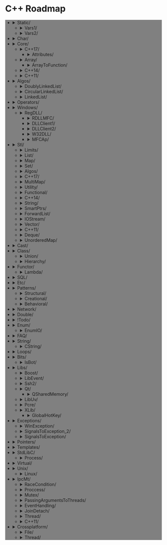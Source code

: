 # C++ Roadmap

<div style="background-color:grey">

* <details>
  <summary>Static/</summary>


    * `StaticHolder.cpp`
    * `Data.cpp`


  </details>


   * <details>
     <summary>Vars1/</summary>


      * `module.h`
      * `main_Var1.cpp`
      * `header.h`
      * `module.inl`


     </details>


   * <details>
     <summary>Vars2/</summary>


      * `CxVars.inl`
      * `module.h`
      * `CVar.h`
      * `CxVars.h`
      * `main_Var2.cpp`
      * `module.inl`


     </details>


* <details>
  <summary>Char/</summary>


    * `IntToChar.cpp`
    * `Escape.cpp`


  </details>


* <details>
  <summary>Core/</summary>


    * `LvalueRvalue.cpp`
    * `Explicit.cpp`
    * `GoTo.cpp`
    * `ReturnBool.cpp`
    * `NamespaceOperator.cpp`
    * `MoveRef.cpp`
    * `ConstructNew.cpp`
    * `OperatorsNewDelete.cpp`
    * `PlacementNew.cpp`
    * `InitMembers.cpp`
    * `VariableArguments.cpp`
    * `InlineFunction.cpp`
    * `TypeNames.cpp`
    * `Move.cpp`
    * `ZeroDivision.cpp`
    * `ValueInitialization.cpp`
    * `TypeSizes.cpp`
    * `SwitchString.cpp`
    * `InitVars.cpp`


  </details>


   * <details>
     <summary>C++17/</summary>


      * `TemplateAutoParam.cpp`
      * `StructuredBindings.cpp`
      * `NestedNamespaces.cpp`
      * `LambdaThisByValue.cpp`
      * `EnumListInitialization.cpp`
      * `StructuredBindingsRef.cpp`
      * `ConstexprIf.cpp`
      * `BracedInitList.cpp`
      * `ConstexprLambda.cpp`
      * `FoldExpressions.cpp`
      * `InlineVars.cpp`
      * `TemplateArgDeduction.cpp`
      * `SelectionVarInitializer.cpp`
      * `Utf8CharLiterals.cpp`


     </details>


      * <details>
        <summary>Attributes/</summary>


        * `maybe_unused.cpp`
        * `Sample1.cpp`
        * `fallthrough.cpp`
        * `nodiscard.cpp`


        </details>


   * <details>
     <summary>Array/</summary>


      * `ArraySize.cpp`


     </details>


      * <details>
        <summary>ArrayToFunction/</summary>


        * `ArrayToFunction3.cpp`
        * `ArrayToFunction1.cpp`
        * `ArrayToFunction2.cpp`


        </details>


   * <details>
     <summary>C++14/</summary>




     </details>


   * <details>
     <summary>C++11/</summary>




     </details>


* <details>
  <summary>Algos/</summary>


    * `Algoritms.txt`


  </details>


   * <details>
     <summary>DoublyLinkedList/</summary>


      * `DoubleLinkedListDeletion.cpp`
      * `DoubleLinkedListInsertion.cpp`
      * `DoubleLinkedList.cpp`


     </details>


   * <details>
     <summary>CircularLinkedList/</summary>


      * `CircularLinkedList.cpp`


     </details>


   * <details>
     <summary>LinkedList/</summary>


      * `LinkedListInsertion.cpp`
      * `DetectLoopInLinkedList.cpp`
      * `SortedMergeOfTwoLinkedList.cpp`
      * `ReverseALinkedList.cpp`
      * `LinkedListDeletion.cpp`
      * `PrintNthNodeFromTheEndOfLinkedList.cpp`
      * `LinkedListSearchForANode.cpp`


     </details>


* <details>
  <summary>Operators/</summary>


    * `OverloadingPrefixIncermentDecrementOperator.cpp`
    * `Exclamanation.cpp`
    * `OverloadingLogicalOperator.cpp`
    * `OperatorIn.cpp`
    * `OverloadingArithmeticOperator.cpp`
    * `OverloadingInputOutputOperator.cpp`
    * `OverloadingPostfixIncermentDecrementOperator.cpp`
    * `OverloadingUnaryOperator.cpp`
    * `OverloadingArithmeticOperatorUsingMemberFunction.cpp`


  </details>


* <details>
  <summary>Windows/</summary>


    * `CxHandle.cpp`
    * `getuid.cpp`
    * `Batery.cpp`
    * `OsBit.txt`
    * `AnsiUtf8.cpp`
    * `Event.cpp`
    * `GetTokenInformation.cpp`
    * `CommandLine.cpp`
    * `MemoryUsage.cpp`
    * `OsBit.cpp`
    * `WaitForSingleObject.cpp`


  </details>


   * <details>
     <summary>RegDLL/</summary>




     </details>


      * <details>
        <summary>RDLLMFC/</summary>


        * `StdAfx.cpp`
        * `RDLLMFC.cpp`
        * `RDLLMFC.h`
        * `Resource.h`
        * `DLLCode.h`
        * `DLLCode.cpp`
        * `StdAfx.h`


        </details>


      * <details>
        <summary>DLLClient1/</summary>


        * `DLLCode.h`
        * `DLLCode.cpp`


        </details>


      * <details>
        <summary>DLLClient2/</summary>


        * `DLLCode.h`
        * `DLLClient2.cpp`


        </details>


      * <details>
        <summary>W32DLL/</summary>


        * `StdAfx.cpp`
        * `DLLCode.h`
        * `DLLCode.cpp`
        * `W32DLL.cpp`
        * `StdAfx.h`


        </details>


      * <details>
        <summary>MFCAp/</summary>


        * `StdAfx.cpp`
        * `MainFrm.cpp`
        * `Resource.h`
        * `MFCApView.h`
        * `MFCApDoc.h`
        * `DLLCode.h`
        * `MFCApView.cpp`
        * `MFCAp.h`
        * `MFCAp.cpp`
        * `MFCApDoc.cpp`
        * `MainFrm.h`
        * `StdAfx.h`


        </details>


* <details>
  <summary>Stl/</summary>


    * `StlFeatures.txt`


  </details>


   * <details>
     <summary>Limits/</summary>


      * `NumericLimits.cpp`
      * `DoubleLimits.cpp`


     </details>


   * <details>
     <summary>List/</summary>


      * `splice.cpp`
      * `ListErase.cpp`
      * `insertInLoop.cpp`
      * `ListSearchUsingGenerate.cpp`
      * `ListRemove.cpp`
      * `ListOperations.cpp`
      * `insert.cpp`
      * `ListRemoveIf.cpp`
      * `ListSort.cpp`
      * `ListConditionalEraseWhileIteration.cpp`
      * `ListSearchUsingFind.cpp`
      * `list.cpp`


     </details>


   * <details>
     <summary>Map/</summary>


      * `Maps.cpp`
      * `OperatorAccess.cpp`
      * `MapReversePrint.cpp`
      * `MapComparison.cpp`
      * `MapOperatorAccessElement.cpp`
      * `MapDeletionByIteratorRange.cpp`
      * `MapComparisonByUserDefinedObjects.cpp`
      * `Erase.cpp`
      * `MapInsertion.cpp`
      * `MapUnorderedMap.cpp`
      * `MapBasics.cpp`
      * `Bool.cpp`


     </details>


   * <details>
     <summary>Set/</summary>


      * `SetInsertionUsingIteratorRange.cpp`
      * `set_insert.cpp`
      * `SetsWithUserDefinedClassesUsingComparator.cpp`
      * `SetsBasics.cpp`
      * `SearchInASet.cpp`
      * `SetErase.cpp`
      * `VerifyAndInsertInSet.cpp`
      * `SetsWithUserDefinedClasses.cpp`


     </details>


   * <details>
     <summary>Algos/</summary>


      * `difference.cpp`
      * `accumulate.cpp`
      * `sort.txt`
      * `replace_if.cpp`
      * `transform.cpp`
      * `set_symmetric_difference.cpp`


     </details>


   * <details>
     <summary>C++17/</summary>


      * `Any.cpp`
      * `StringView2.cpp`
      * `Invoke.cpp`
      * `Variant.cpp`
      * `ParallelAlgos.cpp`
      * `Apply.cpp`
      * `Optional.cpp`
      * `Fs.cpp`
      * `Byte.cpp`
      * `MapSetSplicing.cpp`


     </details>


   * <details>
     <summary>MultiMap/</summary>


      * `MultimapOperations.cpp`
      * `MultimapCI.cpp`
      * `MultimapBasics.cpp`


     </details>


   * <details>
     <summary>Utility/</summary>


      * `forward.cpp`


     </details>


   * <details>
     <summary>Functional/</summary>


      * `ref.cpp`


     </details>


   * <details>
     <summary>C++14/</summary>




     </details>


   * <details>
     <summary>String/</summary>


      * `reverse.cpp`
      * `CstrNull.cpp`
      * `stringWithNull.cpp`


     </details>


   * <details>
     <summary>SmartPtrs/</summary>


      * `AutoPtrVSUniquePtr.cpp`
      * `smart-pointers-in-cpp11.html`


     </details>


   * <details>
     <summary>ForwardList/</summary>


      * `ForwardListOperation2.cpp`
      * `ForwardListOperation1.cpp`
      * `ForwardListAssign.cpp`


     </details>


   * <details>
     <summary>IOStream/</summary>


      * `OperatorOutput.cpp`


     </details>


   * <details>
     <summary>Vector/</summary>


      * `RandomNumberInitializationInVector.cpp`
      * `RemoveAllOccurrencesOfAnElementFromVector.cpp`
      * `VectorOperations1.cpp`
      * `slice.cpp`
      * `VectorInitialization.cpp`
      * `VectorOperations3.cpp`
      * `SimpleOperationsOnVector.cpp`
      * `VectorEraseRemove.cpp`
      * `VectorListDequePushBack.cpp`
      * `VectorOperations2.cpp`
      * `RemoveAllOccurrencesOfAnElementFromVector2.cpp`


     </details>


   * <details>
     <summary>C++11/</summary>




     </details>


   * <details>
     <summary>Deque/</summary>


      * `DequeImplementation.cpp`
      * `DequeOperations.cpp`


     </details>


   * <details>
     <summary>UnorderedMap/</summary>


      * `UnorderedMapInitialization.cpp`
      * `UnorderedMapInsertion.cpp`
      * `UnorderedMapBasics.cpp`


     </details>


* <details>
  <summary>Cast/</summary>


    * `ReinterpretCast.cpp`
    * `Casts.cpp`
    * `BoolCast.cpp`


  </details>


* <details>
  <summary>Class/</summary>


    * `MethodWithoutBody.cpp`
    * `InitConstructor.cpp`
    * `InheritanceFunctions.cpp`
    * `ConstructOrder.cpp`
    * `CopyConstructor1.cpp`
    * `EmptyStructSizeOf.cpp`
    * `SizeOfClass.cpp`
    * `CallMethod.cpp`
    * `InitOrder.cpp`
    * `CpoyConstructor2.cpp`
    * `FriendClass.cpp`
    * `CondtructorOrder.cpp`


  </details>


   * <details>
     <summary>Union/</summary>


      * `Union.cpp`


     </details>


   * <details>
     <summary>Hierarchy/</summary>


      * `Hierarchy.cpp`
      * `Proxy.cpp`


     </details>


* <details>
  <summary>Functor/</summary>


    * `FunctorExample4.cpp`
    * `FunctorExample1.cpp`
    * `FunctorExample2.cpp`
    * `NativeFunction.cpp`
    * `Functor.cpp`
    * `FunctorTarget.cpp`
    * `FunctorExample3.cpp`
    * `StaticFunctor.cpp`


  </details>


   * <details>
     <summary>Lambda/</summary>


      * `LambdaMemberVariableCapture.cpp`
      * `LambdaScopes.cpp`
      * `LambdaScopeFaultScenario.cpp`
      * `LambaExamples.cpp`
      * `LambdaPtrsSizes.cpp`
      * `LambdaScopesByValue.cpp`
      * `LambdaScopesByReference.cpp`
      * `GccLambdaLeaky.cpp`
      * `LambdaBasic.cpp`


     </details>


* <details>
  <summary>SQL/</summary>


    * `test.sql`


  </details>


* <details>
  <summary>Etc/</summary>


    * `VarVisibility.cpp`
    * `Random.cpp`
    * `GlobalVar2.cpp`
    * `DecIncInt.cpp`
    * `GlobalVar1.cpp`
    * `UnicodeAnsi.cpp`
    * `SizeofUnicodes.cpp`
    * `FunctionDefinition.cpp`


  </details>


* <details>
  <summary>Patterns/</summary>




  </details>


   * <details>
     <summary>Structural/</summary>


      * `adapter.cpp`
      * `ContainerFacade.h`
      * `proxy.cpp`
      * `bridge.cpp`
      * `facade.cpp`
      * `decorator.cpp`
      * `composite.cpp`
      * `flyweight.cpp`


     </details>


   * <details>
     <summary>Creational/</summary>


      * `ClassFactory.cpp`
      * `Singleton.cpp`
      * `Builder.cpp`
      * `FactoryMethod.cpp`
      * `AbstractFactory.cpp`
      * `Prototype.cpp`


     </details>


   * <details>
     <summary>Behavioral/</summary>


      * `memento.cpp`
      * `iterator.cpp`
      * `strategy.cpp`
      * `visitor2.cpp`
      * `observer.cpp`
      * `visitor1.cpp`
      * `interpreter.cpp`
      * `template_method.cpp`
      * `chain_of_responsibility.cpp`
      * `command.cpp`
      * `state.cpp`
      * `mediator.cpp`
      * `null_object.cpp`
      * `iterator_with_operators.cpp`
      * `observer2.cpp`


     </details>


* <details>
  <summary>Network/</summary>


    * `IpString.cpp`
    * `TcpUdpDiffs.txt`
    * `Mount.cpp`


  </details>


* <details>
  <summary>Double/</summary>


    * `IntDoubleCompare.cpp`
    * `DoubleCast.cpp`
    * `DoubleCompare.cpp`
    * `IsGreater.cpp`


  </details>


* <details>
  <summary>!Todo/</summary>


    * `RSDN.txt`
    * `C++ questions.txt`


  </details>


* <details>
  <summary>Enum/</summary>


    * `SafeEnum.cpp`
    * `SizeOf.cpp`
    * `ForEnum.cpp`
    * `CodeStyle.cpp`


  </details>


   * <details>
     <summary>EnumIO/</summary>


      * `EnumIO.h`
      * `EnumIO_test.cpp`


     </details>


* <details>
  <summary>FAQ/</summary>


    * `FAQ.txt`


  </details>


* <details>
  <summary>String/</summary>


    * `StringView.cpp`
    * `OtherUsefulFunction.cpp`
    * `CapacityFunction.cpp`
    * `InitializationWays.cpp`
    * `InputFunction.cpp`
    * `IteratorFunction.cpp`
    * `Reverse.cpp`
    * `ManipulatingFunction.cpp`


  </details>


   * <details>
     <summary>CString/</summary>


      * `main_CString.cpp`
      * `CString.inl`
      * `CString.h`


     </details>


* <details>
  <summary>Loops/</summary>


    * `ForBreak.cpp`
    * `SwitchCase.cpp`
    * `For.cpp`
    * `GoToLablel.cpp`
    * `ForVoid.cpp`


  </details>


* <details>
  <summary>Bits/</summary>


    * `BitMask2.cpp`
    * `BitMask.cpp`
    * `bitset.cpp`
    * `BuffToint.cpp`


  </details>


   * <details>
     <summary>IsBot/</summary>


      * `main_BlackList.cpp`


     </details>


* <details>
  <summary>Libs/</summary>




  </details>


   * <details>
     <summary>Boost/</summary>


      * `ScopeArray.cpp`
      * `ProgramOptions.cpp`
      * `Bind.cpp`


     </details>


   * <details>
     <summary>LibEvent/</summary>


      * `all_test.cpp`
      * `FAQ.txt`


     </details>


   * <details>
     <summary>Ssh2/</summary>


      * `SSH2.cpp`


     </details>


   * <details>
     <summary>Qt/</summary>


      * `HttpUpload.cpp`


     </details>


      * <details>
        <summary>QSharedMemory/</summary>


        * `main_MainDialog.cpp`
        * `MainDialog.cpp`
        * `MainDialog.h`


        </details>


   * <details>
     <summary>LibUv/</summary>




     </details>


   * <details>
     <summary>Pcre/</summary>




     </details>


   * <details>
     <summary>XLib/</summary>




     </details>


      * <details>
        <summary>GlobalHotKey/</summary>




        </details>


* <details>
  <summary>Exceptions/</summary>


    * `Try.cpp`
    * `Exception2.cpp`
    * `Exception3.cpp`


  </details>


   * <details>
     <summary>WinException/</summary>


      * `CxWinException.cpp`
      * `WinException.cpp`
      * `CxWinException.h`


     </details>


   * <details>
     <summary>SignalsToException_2/</summary>


      * `SignalHandler.h`
      * `SignalHandler.inl`
      * `SignalsToException_2.cpp`


     </details>


   * <details>
     <summary>SignalsToException/</summary>


      * `SignalsToException.cpp`


     </details>


* <details>
  <summary>Pointers/</summary>


    * `xPTR_DELETE.cpp`
    * `CatchPtr.hpp`
    * `FunctionPtr.cpp`
    * `AutoPtr.h`


  </details>


* <details>
  <summary>Templates/</summary>


    * `MaximumOfTwoValues.cpp`
    * `VariadicFunc.cpp`
    * `AverageOfValuesInObjects.cpp`
    * `MaximumOfTwoObjects.cpp`
    * `Templates_and_Classes.txt`
    * `VariadicTemplates3.cpp`
    * `AverageOfAnArray.cpp`
    * `Export.cpp`
    * `VariadicTemplates2.cpp`
    * `ClassTemplate.cpp`
    * `VariadicTemplates.cpp`
    * `Export.h`
    * `Params.cpp`


  </details>


* <details>
  <summary>StdLibC/</summary>


    * `Time.cpp`
    * `Atoi.cpp`
    * `Printf.cpp`
    * `Strptime.cpp`
    * `BuffZero.cpp`
    * `VSnprintf.cpp`


  </details>


   * <details>
     <summary>Process/</summary>


      * `ExitFunctions.cpp`
      * `Exit.cpp`


     </details>


* <details>
  <summary>Virtual/</summary>


    * `VirtualInheritance1.cpp`
    * `VirtualDestructor.txt`
    * `VirtualFunction1.cpp`
    * `VirtualInheritance2.cpp`
    * `VirtualFunction2.cpp`
    * `PureVirtual.cpp`


  </details>


* <details>
  <summary>Unix/</summary>


    * `umask.cpp`
    * `Fork.cpp`


  </details>


   * <details>
     <summary>Linux/</summary>


      * `inotify.cpp`


     </details>


* <details>
  <summary>IpcMt/</summary>


    * `signal_stacktrace.cpp`
    * `psiginfo.cpp`
    * `signal_ctrl_c.cpp`
    * `ThreadHarwareConcurrency.cpp`
    * `condition_variable.cpp`
    * `signal.cpp`
    * `IpcMethods.txt`


  </details>


   * <details>
     <summary>RaceCondition/</summary>


      * `RaceConditionExample.cpp`
      * `RaceConditionExample2.cpp`


     </details>


   * <details>
     <summary>Proccess/</summary>


      * `Wait.cpp`
      * `ExecuteBin.cpp`
      * `GetStdInOutError.cpp`


     </details>


   * <details>
     <summary>Mutex/</summary>


      * `MutexLockUnlock.cpp`
      * `MutexLockUnlock2.cpp`
      * `MutexLockGuard.cpp`


     </details>


   * <details>
     <summary>PassingArgumentsToThreads/</summary>


      * `PassingPointersTThread.cpp`
      * `PassingReferencesToThread.cpp`
      * `PassingSimpleArgumentsToThread.cpp`


     </details>


   * <details>
     <summary>EventHandling/</summary>


      * `ConditionalVariableBasics.cpp`
      * `BasicXMLEventHandlingUsingConditionalVariable.cpp`
      * `BasicXMLEventHandling.cpp`


     </details>


   * <details>
     <summary>JoinDetach/</summary>


      * `JoiningThreads.cpp`


     </details>


   * <details>
     <summary>Thread/</summary>


      * `ThreadCreationUsingLambdaFunction.cpp`
      * `ThreadCreationUsingFunctionPointer.cpp`
      * `DifferentiatingBetweenThread.cpp`
      * `ThreadCreationUsingFunctionObjects.cpp`


     </details>


   * <details>
     <summary>C++11/</summary>


      * `atomic_flag.cpp`


     </details>


* <details>
  <summary>Crossplatform/</summary>




  </details>


   * <details>
     <summary>File/</summary>


      * `FileRouter.inl`
      * `File_old.h`
      * `FileRouter.h`
      * `File.h`


     </details>


   * <details>
     <summary>Thread/</summary>


      * `IThreadImpl_win.h`
      * `Thread.h`
      * `Thread_old.h`
      * `IThreadImpl_posix.h`
      * `IThreadImpl.h`


     </details>


</div>
